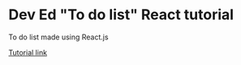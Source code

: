 # Dev Ed "To do list" React tutorial

To do list made using React.js

[Tutorial link](https://www.youtube.com/watch?v=pCA4qpQDZD8&t=148s)
